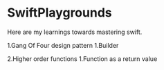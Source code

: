 # SwiftPlaygrounds

Here are my learnings towards mastering swift.

1.Gang Of Four design pattern
  1.Builder
  
2.Higher order functions
  1.Function as a return value
